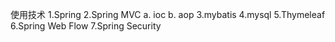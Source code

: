 使用技术
1.Spring
2.Spring MVC
	a. ioc
	b. aop
3.mybatis
4.mysql
5.Thymeleaf
6.Spring Web Flow
7.Spring Security
